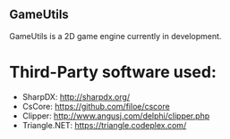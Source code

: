 ## GameUtils ##

GameUtils is a 2D game engine currently in development.

# Third-Party software used: #

* SharpDX: http://sharpdx.org/
* CsCore: https://github.com/filoe/cscore
* Clipper: http://www.angusj.com/delphi/clipper.php
* Triangle.NET: https://triangle.codeplex.com/